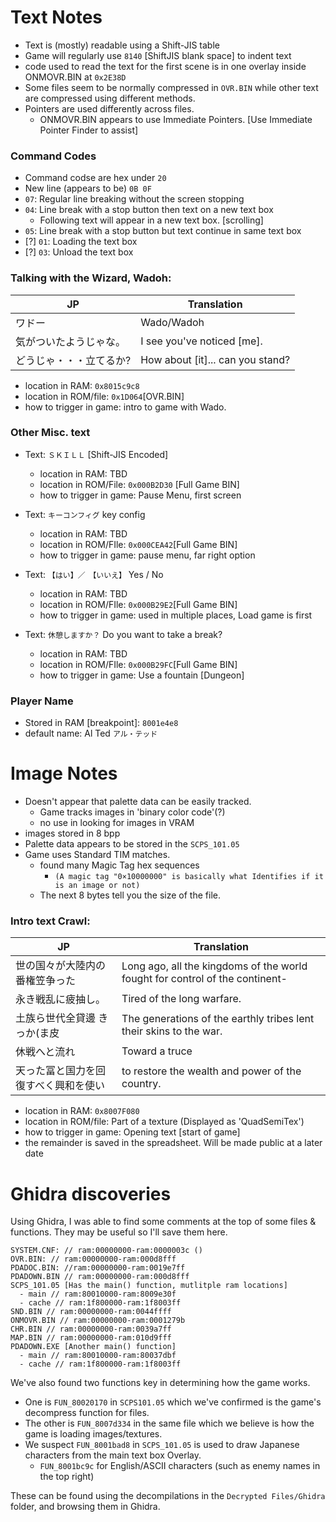 # Text Notes
- Text is (mostly) readable using a Shift-JIS table
- Game will regularly use `8140` [ShiftJIS blank space] to indent text
- code used to read the text for the first scene is in one overlay inside ONMOVR.BIN at `0x2E38D`
- Some files seem to be normally compressed in `OVR.BIN` while other text are compressed using different methods.
- Pointers are used differently across files.
	- ONMOVR.BIN appears to use Immediate Pointers. [Use Immediate Pointer Finder to assist]
### Command Codes
  - Command codse are hex under `20`
   - New line (appears to be) `0B 0F`
   - `07`: Regular line breaking without the screen stopping
   - `04`: Line break with a stop button then text on a new text box
     - Following text will appear in a new text box. [scrolling]
   - `05`: Line break with a stop button but text continue in same text box
   - [?] `01`: Loading the text box
   - [?] `03`: Unload the text box
### Talking with the Wizard, Wadoh:
| JP | Translation |
| ---      | ---       |
|ワドー | Wado/Wadoh |
|気がついたようじゃな。| I see you've noticed [me].|
|どうじゃ・・・立てるか?	| How about [it]... can you stand?|
 - location in RAM: `0x8015c9c8`
 - location in ROM/file: `0x1D064`[OVR.BIN]
 - how to trigger in game: intro to game with Wado.

### Other Misc. text 
- Text: `ＳＫＩＬＬ` [Shift-JIS Encoded]
	- location in RAM: TBD
 	- location in ROM/File: `0x000B2D30` [Full Game BIN]
  - how to trigger in game: Pause Menu, first screen

- Text: `キーコンフィグ` key config
	- location in RAM: TBD
  - location in ROM/FIle: `0x000CEA42`[Full Game BIN]
  - how to trigger in game: pause menu, far right option

- Text: `【はい】／　【いいえ】` Yes / No
	- location in RAM: TBD
  - location in ROM/FIle: `0x000B29E2`[Full Game BIN]
  - how to trigger in game: used in multiple places, Load game is first

- Text: `休憩しますか？` Do you want to take a break?
	- location in RAM: TBD
  - location in ROM/FIle: `0x000B29FC`[Full Game BIN]
  - how to trigger in game: Use a fountain [Dungeon]

### Player Name
- Stored in RAM [breakpoint]: `8001e4e8`
- default name: Al Ted `アル・テッド`

# Image Notes
- Doesn't appear that palette data can be easily tracked.
  - Game tracks images in 'binary color code'(?)
  - no use in looking for images in VRAM
- images stored in 8 bpp
- Palette data appears to be stored in the `SCPS_101.05`
- Game uses Standard TIM matches.
  - found many Magic Tag hex sequences
    - `(A magic tag "0×10000000" is basically what Identifies if it is an image or not)`
  - The next 8 bytes tell you the size of the file.

### Intro text Crawl: 
| JP | Translation |
| ---      | ---       |
| 世の国々が大陸内の番権笠争った  | Long ago, all the kingdoms of the world fought for control of the continent- |
|永き戦乱に疲抽し。 | Tired of the long warfare.| 
|土族ら世代全貸邊 きっか(ま皮 | The generations of the earthly tribes lent their skins to the war. |
|休戦へと流れ | Toward a truce |
|天った冨と国力を回復すべく興和を使い |	to restore the wealth and power of the country.|
 - location in RAM: `0x8007F080`
 - location in ROM/file: Part of a texture (Displayed as 'QuadSemiTex')
 - how to trigger in game: Opening text [start of game]
 - the remainder is saved in the spreadsheet. Will be made public at a later date

# Ghidra discoveries
Using Ghidra, I was able to find some comments at the top of some files & functions. They may be useful so I'll save them here. 
 ```
 SYSTEM.CNF: // ram:00000000-ram:0000003c ()
 OVR.BIN: // ram:00000000-ram:000d8fff 
 PDADOC.BIN: //ram:00000000-ram:0019e7ff 
 PDADOWN.BIN // ram:00000000-ram:000d8fff 
 SCPS_101.05 [Has the main() function, mutlitple ram locations]
   - main // ram:80010000-ram:8009e30f 
   - cache // ram:1f800000-ram:1f8003ff 
 SND.BIN // ram:00000000-ram:0044ffff 
 ONMOVR.BIN // ram:00000000-ram:0001279b 
 CHR.BIN // ram:00000000-ram:0039a7ff 
 MAP.BIN // ram:00000000-ram:010d9fff 
 PDADOWN.EXE [Another main() function]
   - main // ram:80010000-ram:80037dbf 
   - cache // ram:1f800000-ram:1f8003ff 
 ```

We've also found two functions key in determining how the game works. 
- One is `FUN_80020170` in `SCPS101.05` which we've confirmed is the game's decompress function for files. 
- The other is `FUN_8007d334` in the same file which we believe is how the game is loading images/textures.
- We suspect `FUN_8001bad8` in `SCPS_101.05` is used to draw Japanese characters from the main text box Overlay.
	- `FUN_8001bc9c` for English/ASCII characters (such as enemy names in the top right)
 
These can be found using the decompilations in the `Decrypted Files/Ghidra` folder, and browsing them in Ghidra. 
